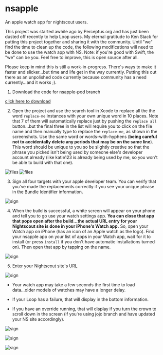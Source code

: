 # nsapple
An apple watch app for nightscout users.

This project was started awhile ago by Perceptus.org and has just been dusted off recently to help Loop users.  My eternal gratitude to Ken Stack for putting this project together and sharing it with the community.  Until "we" find the time to clean up the code, the following modifications will need to be done to use the watch app with NS.  Note: if you're good with Swift, the "we" can be you.  Feel free to improve, this is open source after all.

Please keep in mind this is still a work-in-progress. There's ways to make it faster and slicker...but time and life get in the way currently. Putting this out there as an unpolished code currently because community has a need currently...and it works ;). 

1.  Download the code for nsapple-pod branch

[click here to download](https://github.com/kdisimone/nsapple/archive/nsapple-pod.zip)

2. Open the project and use the search tool in Xcode to replace all the the word `replace-me` instances with your own unique word in 10 places. Note that 7 of them will automatically replace just by pushing the `replace all` button...but the final three in the list will require you to click on the file name and then manually type to replace the `replace-me`, as shown in the screenshots. Use the same word or words-with-hyphens (**being careful not to accidentally delete any periods that may be on the same line**).  This word should be unique to you so be slightly creative so that the phrase you picked isn't being used by someone else's developer account already (like katie123 is already being used by me, so you won't be able to build with that one). 

![files](https://github.com/Kdisimone/images/blob/master/replace-me.png)
![files](https://github.com/Kdisimone/images/blob/master/replace-me2.png)

3.  Sign all four targets with your apple developer team. You can verify that you've made the replacements correctly if you see your unique phrase in the Bundle Identifier information.

![sign](https://github.com/Kdisimone/images/blob/master/sign-target4.png)

4.  When the build is successful, a white screen will appear on your phone and tell you to go use your watch settings app. **You can close that app that pops open after the build...the actual URL entry for your Nightscout site is done in your iPhone's Watch app.**  So, open your Watch app on iPhone (has an icon of an Apple watch as the logo). Find your nsapple app on your list of apps in your Watch app, wait for it to install (or press `install` if you don't have automatic installations turned on). Then open that app by tapping on the name.

![sign](https://github.com/Kdisimone/images/blob/master/tap-here.PNG)

5. Enter your Nightscout site's URL

![sign](https://github.com/Kdisimone/images/blob/master/ns-url.PNG)


* Your watch app may take a few seconds the first time to load data...older models of watches may have a longer delay.

* If your Loop has a failure, that will display in the bottom information.

* If you have an override running, that will display if you turn the crown to scroll down in the screen (if you're using jojo branch and have updated your NS site accordingly).

![sign](https://github.com/Kdisimone/images/blob/master/nsapple-screen1.PNG)

![sign](https://github.com/Kdisimone/images/blob/master/nsapple-screen2.PNG)

![sign](https://github.com/Kdisimone/images/blob/master/nsapple-screen3.jpg)
